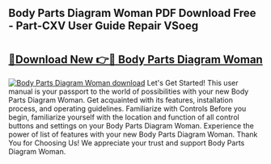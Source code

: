 ## Body Parts Diagram Woman PDF Download Free - Part-CXV User Guide Repair VSoeg

# <h2><a href="http://dftvrtj.blite.top/?on=Body+Parts+Diagram+Woman">🔗Download New 👉🔴 Body Parts Diagram Woman</a></h2>

[![Body Parts Diagram Woman download](https://i.imgur.com/lujVjoI.png)](http://dftvrtj.blite.top/?on=Body+Parts+Diagram+Woman)
Let's Get Started! This user manual is your passport to the world of possibilities with your new Body Parts Diagram Woman. Get acquainted with its features, installation process, and operating guidelines. Familiarize with Controls Before you begin, familiarize yourself with the location and function of all control buttons and settings on your Body Parts Diagram Woman. Experience the power of list of features with your new Body Parts Diagram Woman. Thank You for Choosing Us! We appreciate your trust and support Body Parts Diagram Woman.
